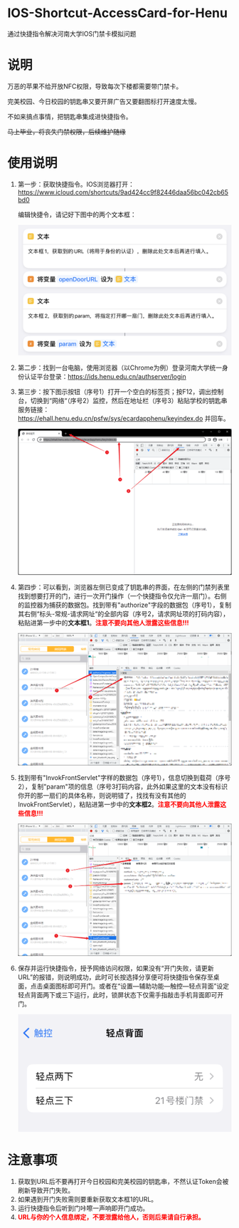 # IOS-Shortcut-AccessCard-for-Henu
通过快捷指令解决河南大学IOS门禁卡模拟问题

# 说明

万恶的苹果不给开放NFC权限，导致每次下楼都需要带门禁卡。

完美校园、今日校园的钥匙串又要开屏广告又要翻图标打开速度太慢。

不如来搞点事情，把钥匙串集成进快捷指令。

~~马上毕业，将丧失门禁权限，后续维护随缘~~

# 使用说明

1. 第一步：获取快捷指令。IOS浏览器打开：https://www.icloud.com/shortcuts/9ad424cc9f82446daa56bc042cb65bd0

   编辑快捷令，请记好下图中的两个文本框：

   ![image1](image1.png)

2. 第二步：找到一台电脑，使用浏览器（以Chrome为例）登录河南大学统一身份认证平台登录：https://ids.henu.edu.cn/authserver/login

3. 第三步：按下图示按钮（序号1）打开一个空白的标签页；按F12，调出控制台，切换到“网络“（序号2）监控，然后在地址栏（序号3）粘贴学校的钥匙串服务链接：https://ehall.henu.edu.cn/psfw/sys/ecardapphenu/keyindex.do 并回车。

   ![image2](image2.png)

4. 第四步：可以看到，浏览器左侧已变成了钥匙串的界面，在左侧的门禁列表里找到想要打开的门，进行一次开门操作（一个快捷指令仅允许一扇门）。右侧的监控器为捕获的数据包。找到带有"authorize"字段的数据包（序号1），复制其右侧“标头-常规-请求网址“的全部内容（序号2，请求网址项的打码内容），粘贴进第一步中的**文本框1**。<font color="#FF0000">**注意不要向其他人泄露这些信息!!!**</font>

   ![image3](image3.png)

5. 找到带有"InvokFrontServlet"字样的数据包（序号1），信息切换到载荷（序号2），复制"param"项的信息（序号3打码内容，此外如果这里的文本没有标识你开的那一扇们的具体名称，则说明错了，找找有没有其他的InvokFrontServlet），粘贴进第一步中的**文本框2**。<font color="#FF0000">**注意不要向其他人泄露这些信息!!!**</font>

   ![image4](image4.png)

6. 保存并运行快捷指令，授予网络访问权限，如果没有“开门失败，请更新URL”的报错，则说明成功，此时可长按选择分享便可将快捷指令保存至桌面，点击桌面图标即可开门。或者在“设置—辅助功能—触控—轻点背面”设定轻点背面两下或三下运行，此时，锁屏状态下仅需手指敲击手机背面即可开门。

   ![image4](image5.png)

# 注意事项

1. 获取到URL后不要再打开今日校园和完美校园的钥匙串，不然认证Token会被刷新导致开门失败。
2. 如果遇到开门失败需则要重新获取文本框1的URL。
3. 运行快捷指令后听到门咔嚓一声响即开门成功。
4. <font color="#FF0000">**URL与你的个人信息绑定，不要泄露给他人，否则后果请自行承担。**</font>
